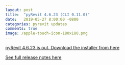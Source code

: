 ```yaml
---
layout: post
title:  "pyRevit 4.6.23 (CLI 0.11.0)"
date:   2019-05-27 8:00:00 -0800
categories: pyrevit updates
comments: true
image: /apple-touch-icon-180x180.png
---
```


[pyRevit 4.6.23 is out. Download the installer from here](https://github.com/eirannejad/pyRevit/releases)

[See full release notes here](https://github.com/eirannejad/pyRevit/releases/tag/v4.6.23)

